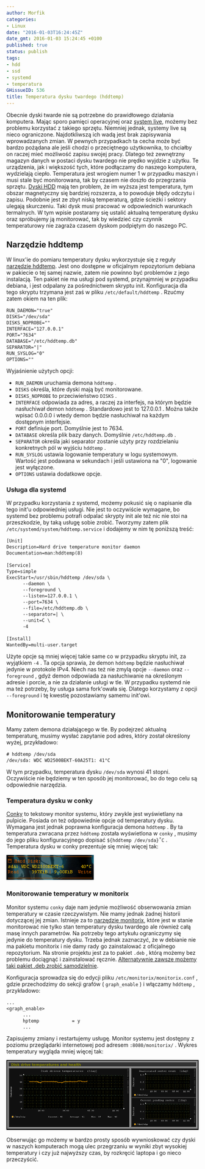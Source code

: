 ```yaml
---
author: Morfik
categories:
- Linux
date: "2016-01-03T16:24:45Z"
date_gmt: 2016-01-03 15:24:45 +0100
published: true
status: publish
tags:
- hdd
- ssd
- systemd
- temperatura
GHissueID: 536
title: Temperatura dysku twardego (hddtemp)
---
```


Obecnie dyski twarde nie są potrzebne do prawidłowego działania komputera. Mając sporo pamięci
operacyjnej oraz [system live][1], możemy bez problemu korzystać z takiego sprzętu. Niemniej jednak,
systemy live są nieco ograniczone. Najdotkliwszą ich wadą jest brak zapisywania wprowadzanych zmian.
W pewnych przypadkach ta cecha może być bardzo pożądana ale jeśli chodzi o przeciętnego użytkownika,
to chciałby on raczej mieć możliwość zapisu swojej pracy. Dlatego też zewnętrzny magazyn danych w
postaci dysku twardego nie prędko wyjdzie z użytku. Te urządzenia, jak i większość tych, które
podłączamy do naszego komputera, wydzielają ciepło. Temperatura jest wrogiem numer 1 w przypadku
maszyn i musi stale być monitorowana, tak by czasem nie doszło do przegrzania sprzętu.
[Dyski HDD][2] mają ten problem, że im wyższa jest temperatura, tym obszar magnetyczny się bardziej
rozszerza, a to powoduje błędy odczytu i zapisu. Podobnie jest ze zbyt niską temperaturą, gdzie
ścieżki i sektory ulegają skurczeniu. Taki dysk musi pracować w odpowiednich warunkach termalnych.
W tym wpisie postaramy się ustalić aktualną temperaturę dysku oraz spróbujemy ją monitorować, tak
by wiedzieć czy czynnik temperaturowy nie zagraża czasem dyskom podpiętym do naszego PC.

<!--more-->
## Narzędzie hddtemp

W linux'ie do pomiaru temperatury dysku wykorzystuje się z reguły [narzędzie hddtemp][3]. Jest ono
dostępne w oficjalnym repozytorium debiana w pakiecie o tej samej nazwie, zatem nie powinno być
problemów z jego instalacją. Ten pakiet nie ma usługi pod systemd, przynajmniej w przypadku
debiana, i jest odpalany za pośrednictwem skryptu init. Konfiguracja dla tego skryptu trzymana jest
zaś w pliku `/etc/default/hddtemp` . Rzućmy zatem okiem na ten plik:

    RUN_DAEMON="true"
    DISKS="/dev/sda"
    DISKS_NOPROBE=""
    INTERFACE="127.0.0.1"
    PORT="7634"
    DATABASE="/etc/hddtemp.db"
    SEPARATOR="|"
    RUN_SYSLOG="0"
    OPTIONS=""

Wyjaśnienie użytych opcji:

  - `RUN_DAEMON` uruchamia demona `hddtemp` .
  - `DISKS` określa, które dyski mają być monitorowane.
  - `DISKS_NOPROBE` to przeciwieństwo `DISKS` .
  - `INTERFACE` odpowiada za adres, a raczej za interfejs, na którym będzie nasłuchiwał demon
    `hddtemp` . Standardowo jest to 127.0.0.1 . Można także wpisać 0.0.0.0 i wtedy demon będzie
    nasłuchiwał na każdym dostępnym interfejsie.
  - `PORT` definiuje port. Domyślnie jest to 7634.
  - `DATABASE` określa plik bazy danych. Domyślnie `/etc/hddtemp.db` .
  - `SEPARATOR` określa jaki separator zostanie użyty przy rozdzielaniu konkretnych pól w wyjściu
    `hddtemp` .
  - `RUN_SYSLOG` ustawia logowanie temperatury w logu systemowym. Wartość jest podawana w sekundach
    i jeśli ustawiona na "0", logowanie jest wyłączone.
  - `OPTIONS` ustawia dodatkowe opcje.

### Usługa dla systemd

W przypadku korzystania z systemd, możemy pokusić się o napisanie dla tego init'u odpowiedniej
usługi. Nie jest to oczywiście wymagane, bo systemd bez problemu potrafi odpalać skrypty init ale
też nic nie stoi na przeszkodzie, by taką usługę sobie zrobić. Tworzymy zatem plik
`/etc/systemd/system/hddtemp.service` i dodajemy w nim tę poniższą treść:

    [Unit]
    Description=Hard drive temperature monitor daemon
    Documentation=man:hddtemp(8)

    [Service]
    Type=simple
    ExecStart=/usr/sbin/hddtemp /dev/sda \
          --daemon \
          --foreground \
          --listen=127.0.0.1 \
          --port=7634 \
          --file=/etc/hddtemp.db \
          --separator=| \
          --unit=C \
          -4

    [Install]
    WantedBy=multi-user.target

Użyte opcje są mniej więcej takie same co w przypadku skryptu init, za wyjątkiem `-4` . Ta opcja
sprawia, że demon `hddtemp` będzie nasłuchiwał jedynie w protokole IPv4. Niech nas też nie zmylą
opcje `--daemon` oraz `--foreground` , gdyż demon odpowiada za nasłuchiwanie na określonym adresie i
porcie, a nie za działanie usługi w tle. W przypadku systemd nie ma też potrzeby, by usługa sama
fork'owała się. Dlatego korzystamy z opcji `--foreground` i tę kwestię pozostawiamy samemu init'owi.

## Monitorowanie temperatury

Mamy zatem demona działającego w tle. By podejrzeć aktualną temperaturę, musimy wysłać zapytanie pod
adres, który został określony wyżej, przykładowo:

    # hddtemp /dev/sda
    /dev/sda: WDC WD2500BEKT-60A25T1: 41°C

W tym przypadku, temperatura dysku `/dev/sda` wynosi 41 stopni. Oczywiście nie będziemy w ten sposób
jej monitorować, bo do tego celu są odpowiednie narzędzia.

### Temperatura dysku w conky

[Conky][4] to tekstowy monitor systemu, który zwykle jest wyświetlany na pulpicie. Posiada on też
odpowiednie opcje od temperatury dysku. Wymagana jest jednak poprawna konfiguracja demona
`hddtemp` . By ta temperatura zwracana przez `hddtemp` została wyświetlona w `conky` , musimy do
jego pliku konfiguracyjnego dopisać `${hddtemp /dev/sda}˚C` . Temperatura dysku w conky prezentuje
się mniej więcej tak:

![conky-hddtemp-temperatura-dysku](/img/2016/01/1.conky-hddtemp-temperatura-dysku.png#small)

### Monitorowanie temperatury w monitorix

Monitor systemu `conky` daje nam jedynie możliwość obserwowania zmian temperatury w czasie
rzeczywistym. Nie mamy jednak żadnej historii dotyczącej jej zmian. Istnieje za to [narzędzie
monitorix][5], które jest w stanie monitorować nie tylko stan temperatury dysku twardego ale
również całą masę innych parametrów. Na potrzeby tego artykułu ograniczymy się jedynie do
temperatury dysku. Trzeba jednak zaznaczyć, że w debianie nie ma pakietu monitorix i nie damy rady
go zainstalować z oficjalnego repozytorium. Na stronie projektu jest za to pakiet `.deb` ,
którą możemy bez problemu dociągnąć i zainstalować ręcznie. [Alternatywnie zawsze możemy taki
pakiet .deb zrobić samodzielnie][6].

Konfiguracja sprowadza się do edycji pliku `/etc/monitorix/monitorix.conf` , gdzie przechodzimy do
sekcji grafów ( `graph_enable` ) i włączamy `hddtemp` , przykładowo:

    ...
    <graph_enable>
          ...
          hptemp            = y
          ...

Zapisujemy zmiany i restartujemy usługę. Monitor systemu jest dostępny z poziomu przeglądarki
internetowej pod adresem `:8080/monitorix/` . Wykres temperatury wygląda mniej
więcej tak:

![hddtemp-temperatura-monitoring-monitorix](/img/2016/01/2.hddtemp-temperatura-monitoring-monitorix.png#huge)

Obserwując go możemy w bardzo prosty sposób wywnioskować czy dyski w naszych komputerach mogą ulec
przegrzaniu w wyniki zbyt wysokiej temperatury i czy już najwyższy czas, by rozkręcić laptopa i go
nieco przeczyścić.


[1]: https://pl.wikipedia.org/wiki/Live_CD
[2]: https://pl.wikipedia.org/wiki/Dysk_twardy
[3]: https://manpages.ubuntu.com/manpages/wily/en/man8/hddtemp.8.html
[4]: https://github.com/brndnmtthws/conky
[5]: http://www.monitorix.org/
[6]: /post/poradnik-maintainera-czyli-jak-zrobic-pakiet-deb/
